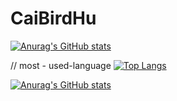 # CaiBirdHu

[![Anurag's GitHub stats](https://github-readme-stats.vercel.app/api?username=CaiBirdHSA)](https://github.com/CaiBirdHSA/github-readme-stats)

// most - used-language
[![Top Langs](https://github-readme-stats.vercel.app/api/top-langs/?username=CaiBirdHSA&layout=compact)](https://github.com/CaiBirdHSA/github-readme-stats)


[![Anurag's GitHub stats](https://github-readme-stats.vercel.app/api?username=CaiBirdHSA)](https://github.com/anuraghazra/github-readme-stats)
